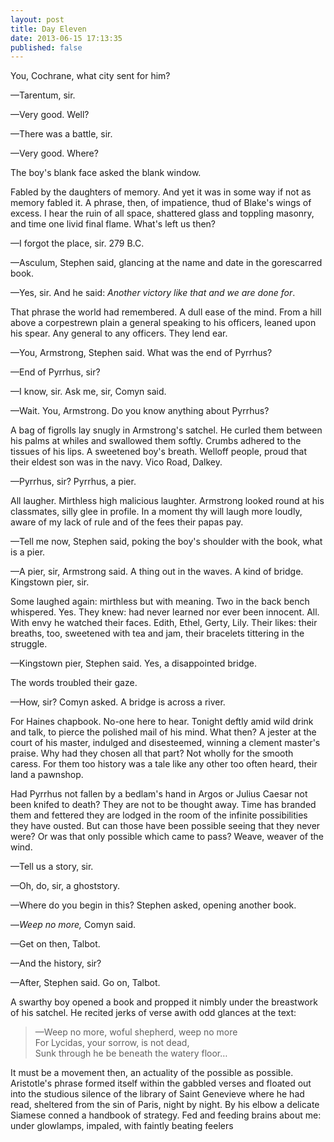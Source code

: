 ```yaml
---
layout: post
title: Day Eleven
date: 2013-06-15 17:13:35
published: false
---
```

You, Cochrane, what city sent for him?

—Tarentum, sir.

—Very good. Well?

—There was a battle, sir.

—Very good. Where?

The boy's blank face asked the blank window.

Fabled by the daughters of memory. And yet it was in some way if not as memory fabled it. A phrase, then, of impatience, thud of Blake's wings of excess. I hear the ruin of all space, shattered glass and toppling masonry, and time one livid final flame. What's left us then?

—I forgot the place, sir. 279 B.C.

—Asculum, Stephen said, glancing at the name and date in the gorescarred book.

—Yes, sir. And he said: *Another victory like that and we are done for*.

That phrase the world had remembered. A dull ease of the mind. From a hill above a corpestrewn plain a general speaking to his officers, leaned upon his spear. Any general to any officers. They lend ear.

—You, Armstrong, Stephen said. What was the end of Pyrrhus?

—End of Pyrrhus, sir?

—I know, sir. Ask me, sir, Comyn said.

—Wait. You, Armstrong. Do you know anything about Pyrrhus?

A bag of figrolls lay snugly in Armstrong's satchel. He curled them between his palms at whiles and swallowed them softly. Crumbs adhered to the tissues of his lips. A sweetened boy's breath. Welloff people, proud that their eldest son was in the navy. Vico Road, Dalkey.

—Pyrrhus, sir? Pyrrhus, a pier.

All laugher. Mirthless high malicious laughter. Armstrong looked round at his classmates, silly glee in profile. In a moment thy will laugh more loudly, aware of my lack of rule and of the fees their papas pay.

—Tell me now, Stephen said, poking the boy's shoulder with the book, what is a pier.

—A pier, sir, Armstrong said. A thing out in the waves. A kind of bridge. Kingstown pier, sir.

Some laughed again: mirthless but with meaning. Two in the back bench whispered. Yes. They knew: had never learned nor ever been  innocent. All. With envy he watched their faces. Edith, Ethel, Gerty, Lily. Their likes: their breaths, too, sweetened with tea and jam, their bracelets tittering in the struggle.

—Kingstown pier, Stephen said. Yes, a disappointed bridge.

The words troubled their gaze.

—How, sir? Comyn asked. A bridge is across a river.

For Haines chapbook. No-one here to hear. Tonight deftly amid wild drink and talk, to pierce the polished mail of his mind. What then? A jester at the court of his master, indulged and disesteemed, winning a clement master's praise. Why had they chosen all that part? Not wholly for the smooth caress. For them too history was a tale like any other too often heard, their land a pawnshop.

Had Pyrrhus not fallen by a bedlam's hand in Argos or Julius Caesar not been knifed to death? They are not to be thought away. Time has branded them and fettered they are lodged in the room of the infinite possibilities they have ousted. But can those have been possible seeing that they never were? Or was that only possible which came to pass? Weave, weaver of the wind.

—Tell us a story, sir.

—Oh, do, sir, a ghoststory.

—Where do you begin in this? Stephen asked, opening another book.

—*Weep no more,* Comyn said.

—Get on then, Talbot.

—And the history, sir?

—After, Stephen said. Go on, Talbot.

A swarthy boy opened a book and propped it nimbly under the breastwork of his satchel. He recited jerks of verse awith odd glances at the text:

> —Weep no more, woful shepherd, weep no more <br>
> For Lycidas, your sorrow, is not dead, <br>
> Sunk through he be beneath the watery floor…

It must be a movement then, an actuality of the possible as possible. Aristotle's phrase formed itself within the gabbled verses and floated out into the studious silence of the library of Saint Genevieve where he had read, sheltered from the sin of Paris, night by night. By his elbow a delicate Siamese conned a handbook of strategy. Fed and feeding brains about me: under glowlamps, impaled, with faintly beating feelers